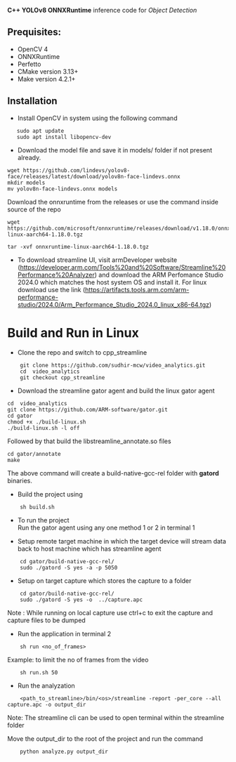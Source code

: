 

**C++ YOLOv8 ONNXRuntime** inference code for *Object Detection* 

## Prequisites:
- OpenCV 4
- ONNXRuntime 
- Perfetto 
- CMake version 3.13+
- Make version 4.2.1+

## Installation
- Install OpenCV in system using the following command 
```
   sudo apt update
   sudo apt install libopencv-dev 
```
-  Download the model file and save it in models/ folder if not present already.
```
wget https://github.com/lindevs/yolov8-face/releases/latest/download/yolov8n-face-lindevs.onnx
mkdir models
mv yolov8n-face-lindevs.onnx models
```
Download the onnxruntime from the releases or use the command inside source of the repo 
```
wget https://github.com/microsoft/onnxruntime/releases/download/v1.18.0/onnxruntime-linux-aarch64-1.18.0.tgz

tar -xvf onnxruntime-linux-aarch64-1.18.0.tgz
```


- To download streamline UI, visit armDeveloper website (https://developer.arm.com/Tools%20and%20Software/Streamline%20Performance%20Analyzer) and download the ARM Perfomance Studio 2024.0 which matches the host system OS and install it. 
For linux download use the link (https://artifacts.tools.arm.com/arm-performance-studio/2024.0/Arm_Performance_Studio_2024.0_linux_x86-64.tgz)

# Build and Run in Linux
- Clone the repo and switch to cpp_streamline
```
    git clone https://github.com/sudhir-mcw/video_analytics.git
    cd  video_analytics
    git checkout cpp_streamline
```
- Download the streamline gator agent and build the linux gator agent
```
cd  video_analytics
git clone https://github.com/ARM-software/gator.git
cd gator
chmod +x ./build-linux.sh
./build-linux.sh -l off
```
Followed by that build the libstreamline_annotate.so files
```
cd gator/annotate
make 
```
The above command will create a build-native-gcc-rel folder with **gatord** binaries.
- Build the project using 
```
    sh build.sh
``` 
- To run the project  
Run the gator agent using any one method 1 or 2 in terminal 1 
*  Setup remote target machine in which the target device will stream data back to host machine which has streamline agent
```
    cd gator/build-native-gcc-rel/
    sudo ./gatord -S yes -a -p 5050
```
*  Setup on target capture which stores the capture to a folder
```
    cd gator/build-native-gcc-rel/
    sudo ./gatord -S yes -o  ../capture.apc
```
Note : While running on local capture use ctrl+c to exit the capture and capture files to be dumped 

* Run the application in terminal 2
```
    sh run <no_of_frames>
```
Example: to limit the no of frames from the video 
```
    sh run.sh 50 
```
* Run the analyzation
```
    <path_to_streamline>/bin/<os>/streamline -report -per_core --all capture.apc -o output_dir 
```
Note: The streamline cli can be used to open terminal within the streamline folder 

Move the output_dir to the root of the project and run the command
```    
    python analyze.py output_dir
```
